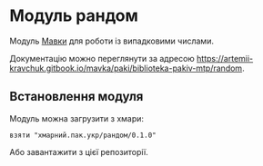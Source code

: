 # Модуль рандом
Модуль [Мавки](https://github.com/mavka-ukr/mavka) для роботи із випадковими числами.

Документацію можно переглянути за адресою https://artemii-kravchuk.gitbook.io/mavka/paki/biblioteka-pakiv-mtp/random.

## Встановлення модуля
Модуль можна загрузити з хмари:

`взяти "хмарний.пак.укр/рандом/0.1.0"`

Або завантажити з цієї репозиторії.
